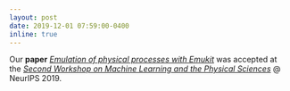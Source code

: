 ```yaml
---
layout: post
date: 2019-12-01 07:59:00-0400
inline: true
---
```


Our **paper** [*Emulation of physical processes with Emukit*](https://ml4physicalsciences.github.io/2019/files/NeurIPS_ML4PS_2019_113.pdf) was accepted at the
[*Second Workshop on Machine Learning and the Physical Sciences*](https://ml4physicalsciences.github.io/2019/) @ NeurIPS 2019. 
